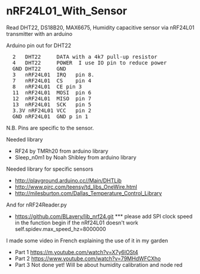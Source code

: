 # nRF24L01_With_Sensor
Read DHT22, DS18B20, MAX6675, Humidity capacitive sensor via nRF24L01 transmitter with an arduino 

Arduino pin out for DHT22
 
  
  <pre>
  2   DHT22     DATA with a 4k7 pull-up resistor
  4   DHT22     POWER  I use IO pin to reduce power
  GND DHT22     GND
  3   nRF24L01  IRQ   pin 8.
  7   nRF24L01  CS    pin 4
  8   nRF24L01  CE pin 3
  11  nRF24L01  MOSI  pin 6
  12  nRF24L01  MISO  pin 7
  13  nRF24L01  SCK   pin 5
  3.3V nRF24L01 VCC   pin 2
  GND nRF24L01  GND p in 1
</pre>

N.B. Pins are specific to the sensor.


Needed library 
 - RF24 by TMRh20 from arduino library
 - Sleep_n0m1 by Noah Shibley from arduino library

Needed library for specific sensors
 - http://playground.arduino.cc//Main/DHTLib
 - http://www.pjrc.com/teensy/td_libs_OneWire.html
 - http://milesburton.com/Dallas_Temperature_Control_Library



And for nRF24Reader.py
 - https://github.com/BLavery/lib_nrf24.git
*** please add SPI clock speed in the function begin if the nRf24L01 doesn't work
    self.spidev.max_speed_hz=8000000
    
    
I made some video in French explaining the use of it in my garden
  - Part 1 https://m.youtube.com/watch?v=X7y6lOSt4
  - Part 2 https://www.youtube.com/watch?v=79MHdWFCXho
  - Part 3 Not done yet! Will be about humidity calibration and node red
  
